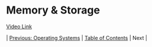 # Memory & Storage
[Video Link](https://youtu.be/TQCr9RV7twk)

| [Previous: Operating Systems](../18/README.md) | [Table of Contents](../README.md#table-of-contents) | Next |
